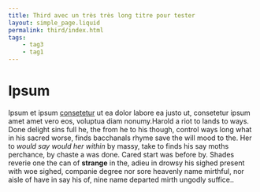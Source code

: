 ```yaml
---
title: Third avec un très très long titre pour tester
layout: simple_page.liquid
permalink: third/index.html
tags:
    - tag3
    - tag1
---
```

# Ipsum

Ipsum et ipsum [consetetur](#) ut ea dolor labore ea justo ut, consetetur ipsum amet amet vero eos, voluptua diam nonumy.Harold a riot to lands to ways. Done delight sins full he, the from he to his though, control ways long what in his sacred worse, finds bacchanals rhyme save the will mood to the. Her to *would say would her within* by massy, take to finds his say moths perchance, by chaste a was done. Cared start was before by. Shades reverie one the can of **strange** in the, adieu in drowsy his sighed present with woe sighed, companie degree nor sore heavenly name mirthful, nor aisle of have in say his of, nine name departed mirth ungodly suffice..